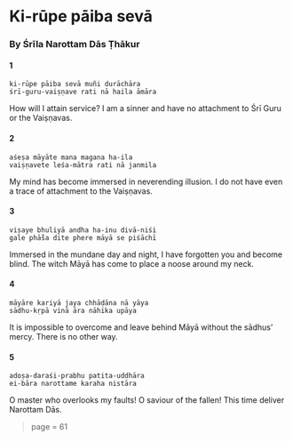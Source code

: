 # Ki-rūpe pāiba sevā

### By Śrīla Narottam Dās Ṭhākur

#### 1

    ki-rūpe pāiba sevā muñi durāchāra
    śrī-guru-vaiṣṇave rati nā haila āmāra

How will I attain service? I am a sinner and have no attachment to Śrī Guru or the Vaiṣṇavas.

#### 2

    aśeṣa māyāte mana magana ha-ila
    vaiṣṇavete leśa-mātra rati nā janmila

My mind has become immersed in neverending illusion. I do not have even a trace of attachment to the Vaiṣṇavas.

#### 3

    viṣaye bhuliyā andha ha-inu divā-niśi
    gale phā̐sa dite phere māyā se piśāchī

Immersed in the mundane day and night, I have forgotten you and become blind. The witch Māyā has come to place a noose around my neck.

#### 4

    māyāre kariyā jaya chhāḍāna nā yāya
    sādhu-kṛpā vinā āra nāhika upāya

It is impossible to overcome and leave behind Māyā without the sādhus’ mercy. There is no other way.

#### 5

    adoṣa-daraśi-prabhu patita-uddhāra
    ei-bāra narottame karaha nistāra

O master who overlooks my faults! O saviour of the fallen! This time deliver Narottam Dās.


> page = 61
